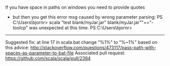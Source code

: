 If you have space in paths on windows you need to provide quotes
- but then you get this error msg caused by wrong parameter parsing:
PS C:\Users\bjornr> scala "test blank/myJar.jar"
blank/myJar.jar""=="-toolcp" was unexpected at this time.
PS C:\Users\bjornr>
---
Suggested fix: at line 17 in scala.bat change "%1%" to "%~1%"
based on this advice:
http://stackoverflow.com/questions/473117/pass-path-with-spaces-as-parameter-to-bat-file
Associated pull request:
https://github.com/scala/scala/pull/2384

